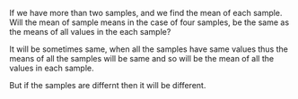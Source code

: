 If we have more than two samples, and we find the mean of each sample. 
Will the mean of sample means in the case of four samples,  be the same as the means of all values in the each sample?

It will be sometimes same, when all the samples have same values thus the means of all the samples will be same and so will be the mean of all the values in each sample.

But if the samples are differnt then it will be different.